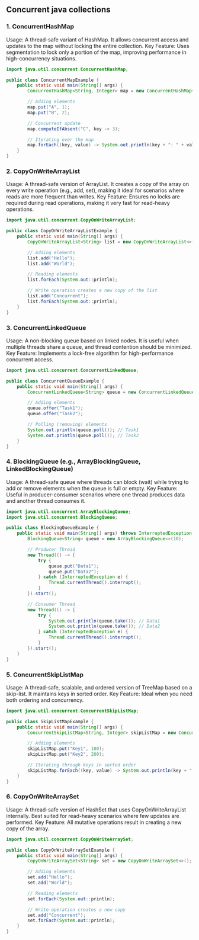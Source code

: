 ## Concurrent java collections
### 1. ConcurrentHashMap
Usage: A thread-safe variant of HashMap. It allows concurrent access and updates to the map without locking the entire collection.
Key Feature: Uses segmentation to lock only a portion of the map, improving performance in high-concurrency situations.
```java
import java.util.concurrent.ConcurrentHashMap;

public class ConcurrentMapExample {
    public static void main(String[] args) {
        ConcurrentHashMap<String, Integer> map = new ConcurrentHashMap<>();

        // Adding elements
        map.put("A", 1);
        map.put("B", 2);

        // Concurrent update
        map.computeIfAbsent("C", key -> 3);

        // Iterating over the map
        map.forEach((key, value) -> System.out.println(key + ": " + value));
    }
}
```

### 2. CopyOnWriteArrayList
Usage: A thread-safe version of ArrayList. It creates a copy of the array on every write operation (e.g., add, set), making it ideal for scenarios where reads are more frequent than writes.
Key Feature: Ensures no locks are required during read operations, making it very fast for read-heavy operations.

```java
import java.util.concurrent.CopyOnWriteArrayList;

public class CopyOnWriteArrayListExample {
    public static void main(String[] args) {
        CopyOnWriteArrayList<String> list = new CopyOnWriteArrayList<>();

        // Adding elements
        list.add("Hello");
        list.add("World");

        // Reading elements
        list.forEach(System.out::println);

        // Write operation creates a new copy of the list
        list.add("Concurrent");
        list.forEach(System.out::println);
    }
}
```

### 3. ConcurrentLinkedQueue
Usage: A non-blocking queue based on linked nodes. It is useful when multiple threads share a queue, and thread contention should be minimized.
Key Feature: Implements a lock-free algorithm for high-performance concurrent access.
```java
import java.util.concurrent.ConcurrentLinkedQueue;

public class ConcurrentQueueExample {
    public static void main(String[] args) {
        ConcurrentLinkedQueue<String> queue = new ConcurrentLinkedQueue<>();

        // Adding elements
        queue.offer("Task1");
        queue.offer("Task2");

        // Polling (removing) elements
        System.out.println(queue.poll()); // Task1
        System.out.println(queue.poll()); // Task2
    }
}
```

### 4. BlockingQueue (e.g., ArrayBlockingQueue, LinkedBlockingQueue)
Usage: A thread-safe queue where threads can block (wait) while trying to add or remove elements when the queue is full or empty.
Key Feature: Useful in producer-consumer scenarios where one thread produces data and another thread consumes it.
```java
import java.util.concurrent.ArrayBlockingQueue;
import java.util.concurrent.BlockingQueue;

public class BlockingQueueExample {
    public static void main(String[] args) throws InterruptedException {
        BlockingQueue<String> queue = new ArrayBlockingQueue<>(10);

        // Producer Thread
        new Thread(() -> {
            try {
                queue.put("Data1");
                queue.put("Data2");
            } catch (InterruptedException e) {
                Thread.currentThread().interrupt();
            }
        }).start();

        // Consumer Thread
        new Thread(() -> {
            try {
                System.out.println(queue.take()); // Data1
                System.out.println(queue.take()); // Data2
            } catch (InterruptedException e) {
                Thread.currentThread().interrupt();
            }
        }).start();
    }
}
```

### 5. ConcurrentSkipListMap
Usage: A thread-safe, scalable, and ordered version of TreeMap based on a skip-list. It maintains keys in sorted order.
Key Feature: Ideal when you need both ordering and concurrency.
```java
import java.util.concurrent.ConcurrentSkipListMap;

public class SkipListMapExample {
    public static void main(String[] args) {
        ConcurrentSkipListMap<String, Integer> skipListMap = new ConcurrentSkipListMap<>();

        // Adding elements
        skipListMap.put("Key1", 100);
        skipListMap.put("Key2", 200);

        // Iterating through keys in sorted order
        skipListMap.forEach((key, value) -> System.out.println(key + ": " + value));
    }
}
```

### 6. CopyOnWriteArraySet
Usage: A thread-safe version of HashSet that uses CopyOnWriteArrayList internally. Best suited for read-heavy scenarios where few updates are performed.
Key Feature: All mutative operations result in creating a new copy of the array.
```java
import java.util.concurrent.CopyOnWriteArraySet;

public class CopyOnWriteArraySetExample {
    public static void main(String[] args) {
        CopyOnWriteArraySet<String> set = new CopyOnWriteArraySet<>();

        // Adding elements
        set.add("Hello");
        set.add("World");

        // Reading elements
        set.forEach(System.out::println);

        // Write operation creates a new copy
        set.add("Concurrent");
        set.forEach(System.out::println);
    }
}
```
